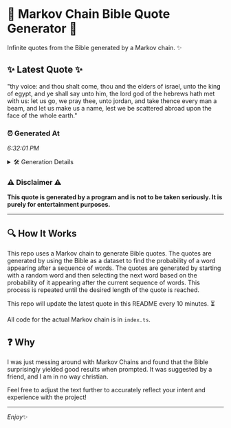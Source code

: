 # 📖 Markov Chain Bible Quote Generator 📖

Infinite quotes from the Bible generated by a Markov chain. ✨

## ✨ Latest Quote ✨
"thy voice: and thou shalt come, thou and the elders of israel, unto the king of egypt, and ye shall say unto him, the lord god of the hebrews hath met with us: let us go, we pray thee, unto jordan, and take thence every man a beam, and let us make us a name, lest we be scattered abroad upon the face of the whole earth."

### ⏰ Generated At
*6:32:01 PM*

<details>
    <summary>🛠️ Generation Details</summary>
    <p>
        <strong>🌱 Seed:</strong> thy<br>
        <strong>🔄 Iterations:</strong> 66<br>
        <strong>📜 Context History:</strong><br>[ thy ]: voice:<br>[ thy, voice: ]: and<br>[ thy, voice:, and ]: thou<br>[ thy, voice:, and, thou ]: shalt<br>[ thy, voice:, and, thou, shalt ]: come,<br>[ thy, voice:, and, thou, shalt, come, ]: thou<br>[ voice:, and, thou, shalt, come,, thou ]: and<br>[ and, thou, shalt, come,, thou, and ]: the<br>[ thou, shalt, come,, thou, and, the ]: elders<br>[ shalt, come,, thou, and, the, elders ]: of<br>[ come,, thou, and, the, elders, of ]: israel,<br>[ thou, and, the, elders, of, israel, ]: unto<br>[ and, the, elders, of, israel,, unto ]: the<br>[ the, elders, of, israel,, unto, the ]: king<br>[ elders, of, israel,, unto, the, king ]: of<br>[ of, israel,, unto, the, king, of ]: egypt,<br>[ israel,, unto, the, king, of, egypt, ]: and<br>[ unto, the, king, of, egypt,, and ]: ye<br>[ the, king, of, egypt,, and, ye ]: shall<br>[ king, of, egypt,, and, ye, shall ]: say<br>[ of, egypt,, and, ye, shall, say ]: unto<br>[ egypt,, and, ye, shall, say, unto ]: him,<br>[ and, ye, shall, say, unto, him, ]: the<br>[ ye, shall, say, unto, him,, the ]: lord<br>[ shall, say, unto, him,, the, lord ]: god<br>[ say, unto, him,, the, lord, god ]: of<br>[ unto, him,, the, lord, god, of ]: the<br>[ him,, the, lord, god, of, the ]: hebrews<br>[ the, lord, god, of, the, hebrews ]: hath<br>[ lord, god, of, the, hebrews, hath ]: met<br>[ god, of, the, hebrews, hath, met ]: with<br>[ of, the, hebrews, hath, met, with ]: us:<br>[ the, hebrews, hath, met, with, us: ]: let<br>[ hebrews, hath, met, with, us:, let ]: us<br>[ hath, met, with, us:, let, us ]: go,<br>[ met, with, us:, let, us, go, ]: we<br>[ with, us:, let, us, go,, we ]: pray<br>[ us:, let, us, go,, we, pray ]: thee,<br>[ let, us, go,, we, pray, thee, ]: unto<br>[ us, go,, we, pray, thee,, unto ]: jordan,<br>[ go,, we, pray, thee,, unto, jordan, ]: and<br>[ we, pray, thee,, unto, jordan,, and ]: take<br>[ pray, thee,, unto, jordan,, and, take ]: thence<br>[ thee,, unto, jordan,, and, take, thence ]: every<br>[ unto, jordan,, and, take, thence, every ]: man<br>[ jordan,, and, take, thence, every, man ]: a<br>[ and, take, thence, every, man, a ]: beam,<br>[ take, thence, every, man, a, beam, ]: and<br>[ thence, every, man, a, beam,, and ]: let<br>[ every, man, a, beam,, and, let ]: us<br>[ man, a, beam,, and, let, us ]: make<br>[ a, beam,, and, let, us, make ]: us<br>[ beam,, and, let, us, make, us ]: a<br>[ and, let, us, make, us, a ]: name,<br>[ let, us, make, us, a, name, ]: lest<br>[ us, make, us, a, name,, lest ]: we<br>[ make, us, a, name,, lest, we ]: be<br>[ us, a, name,, lest, we, be ]: scattered<br>[ a, name,, lest, we, be, scattered ]: abroad<br>[ name,, lest, we, be, scattered, abroad ]: upon<br>[ lest, we, be, scattered, abroad, upon ]: the<br>[ we, be, scattered, abroad, upon, the ]: face<br>[ be, scattered, abroad, upon, the, face ]: of<br>[ scattered, abroad, upon, the, face, of ]: the<br>[ abroad, upon, the, face, of, the ]: whole<br>[ upon, the, face, of, the, whole ]: earth.<br>
    </p>
</details>

### ⚠️ Disclaimer ⚠️
**This quote is generated by a program and is not to be taken seriously. It is purely for entertainment purposes.**

---

## 🔍 How It Works

This repo uses a Markov chain to generate Bible quotes. The quotes are generated by using the Bible as a dataset to find the probability of a word appearing after a sequence of words. The quotes are generated by starting with a random word and then selecting the next word based on the probability of it appearing after the current sequence of words. This process is repeated until the desired length of the quote is reached.

This repo will update the latest quote in this README every 10 minutes. ⏳

All code for the actual Markov chain is in `index.ts`.

## ❓ Why

I was just messing around with Markov Chains and found that the Bible surprisingly yielded good results when prompted. 
It was suggested by a friend, and I am in no way christian.

Feel free to adjust the text further to accurately reflect your intent and experience with the project!

---

*Enjoy*✨
